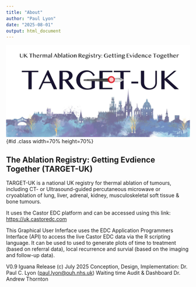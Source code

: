 ```yaml
---
title: "About"
author: "Paul Lyon"
date: "2025-08-01"
output: html_document
---
```


![TARGET](TARGETPlotterLogo.png){#id .class width=70% height=70%}

## The Ablation Registry: Getting Evdience Together (TARGET-UK)

TARGET-UK is a national UK registry for thermal ablation of tumours, including CT- or Ultrasound-guided percutaneous microwave or cryoablation of lung, liver, adrenal, kidney, musculoskeletal soft tissue & bone tumours.

It uses the Castor EDC platform and can be accessed using this link: <https://uk.castoredc.com>

This Graphical User Inferface uses the EDC Application Programmers Interface (API) to access the live Castor EDC data via the R scripting language. It can be used to used to generate plots of time to treatment (based on referral data), local recurrence and survial (based on the imaging and follow-up data).

V0.9 Iguana Release (c) July 2025
Conception, Design, Implementation: Dr. Paul C. Lyon (<paul.lyon@ouh.nhs.uk>)
Waiting time Audit & Dashboard Dr. Andrew Thornton
